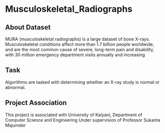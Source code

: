 # Musculoskeletal_Radiographs

## About Dataset
MURA (musculoskeletal radiographs) is a large dataset of bone X-rays.
Musculoskeletal conditions affect more than 1.7 billion people worldwide, and are the most common cause of severe, long-term pain and disability, with 30
million emergency department visits annually and increasing

## Task
 Algorithms are tasked with determining whether an X-ray study is normal or abnormal.

## Project Association
This project is associated with University of Kalyani, Department of Computer Science and Engineering Under supervision of Professor Sukanta Majumder
